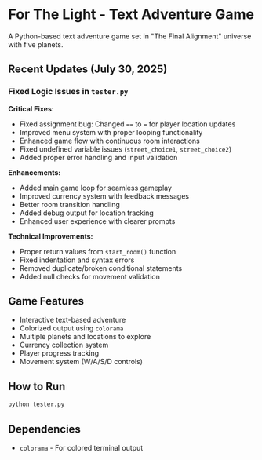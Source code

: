 # For The Light - Text Adventure Game

A Python-based text adventure game set in "The Final Alignment" universe with five planets.

## Recent Updates (July 30, 2025)

### Fixed Logic Issues in `tester.py`

**Critical Fixes:**
- Fixed assignment bug: Changed `==` to `=` for player location updates
- Improved menu system with proper looping functionality
- Enhanced game flow with continuous room interactions
- Fixed undefined variable issues (`street_choice1`, `street_choice2`)
- Added proper error handling and input validation

**Enhancements:**
- Added main game loop for seamless gameplay
- Improved currency system with feedback messages
- Better room transition handling
- Added debug output for location tracking
- Enhanced user experience with clearer prompts

**Technical Improvements:**
- Proper return values from `start_room()` function
- Fixed indentation and syntax errors
- Removed duplicate/broken conditional statements
- Added null checks for movement validation

## Game Features

- Interactive text-based adventure
- Colorized output using `colorama`
- Multiple planets and locations to explore
- Currency collection system
- Player progress tracking
- Movement system (W/A/S/D controls)

## How to Run

```bash
python tester.py
```

## Dependencies

- `colorama` - For colored terminal output
